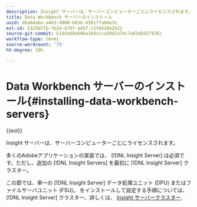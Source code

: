 ```yaml
---
description: Insight サーバーは、サーバーコンピューターごとにライセンスされます。
title: Data Workbench サーバーのインストール
uuid: d6a64a6e-a463-4980-b836-45017fab6e7e
exl-id: 5325b7fb-fb2d-479f-ad5f-c5fb520e2b22
source-git-commit: b1dda69a606a16dccca30d2a74c7e63dbd27936c
workflow-type: tm+mt
source-wordcount: '75'
ht-degree: 10%

---
```


# Data Workbench サーバーのインストール{#installing-data-workbench-servers}

{{eol}}

Insight サーバーは、サーバーコンピューターごとにライセンスされます。

多くのAdobeアプリケーションの実装では、 [!DNL Insight Server] は必須です。ただし、追加の [!DNL Insight Servers] を最初に [!DNL Insight Server] クラスター。

この節では、単一の [!DNL Insight Server] データ処理ユニット (DPU) またはファイルサーバユニット (FSU)。 をインストールして設定する手順については、 [!DNL Insight Server] クラスター、詳しくは、 [Insight サーバークラスター](../../../home/c-inst-svr/c-install-ins-svr/c-ins-svr-clstrs/c-abt-ins-svr-clsters.md).
